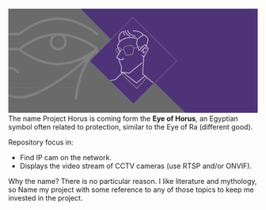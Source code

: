 

![Eye_of_Horus_Right.png](Hero_Image_Project_Horus.png)  
The name Project Horus is coming form the **Eye of Horus**, an Egyptian symbol often related to protection, similar to the Eye of Ra (different good).

Repository focus in:  

* Find IP cam on the network.  
* Displays the video stream of CCTV cameras (use RTSP and/or ONVIF).  

Why the name? There is no particular reason. I like literature and mythology, so Name my project with some reference to any of those topics to keep me invested in the project.